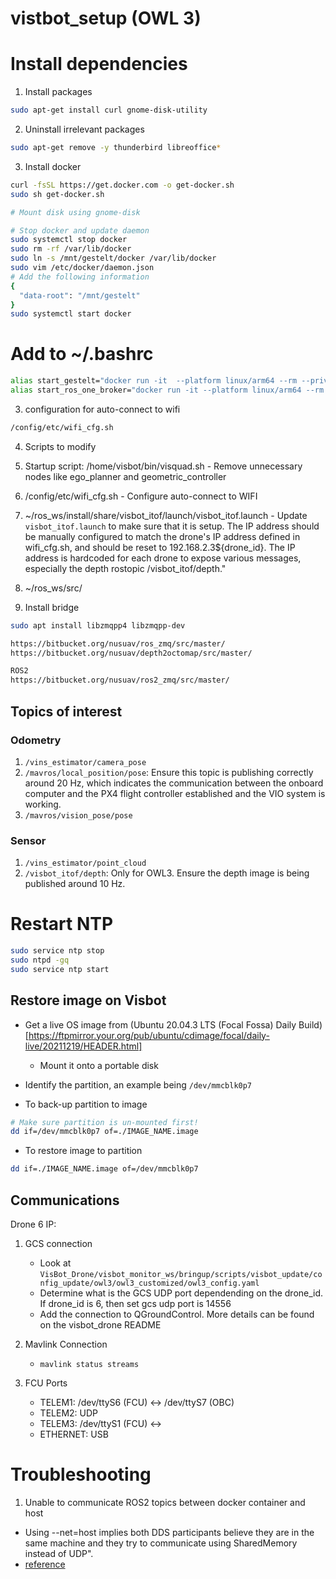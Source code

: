 # vistbot_setup (OWL 3)

# Install dependencies
1. Install packages
```bash
sudo apt-get install curl gnome-disk-utility
```

2. Uninstall irrelevant packages
```bash
sudo apt-get remove -y thunderbird libreoffice*
```

3. Install docker
```bash
curl -fsSL https://get.docker.com -o get-docker.sh
sudo sh get-docker.sh

# Mount disk using gnome-disk

# Stop docker and update daemon
sudo systemctl stop docker
sudo rm -rf /var/lib/docker
sudo ln -s /mnt/gestelt/docker /var/lib/docker
sudo vim /etc/docker/daemon.json
# Add the following information
{
  "data-root": "/mnt/gestelt"
}
sudo systemctl start docker
```

# Add to ~/.bashrc
```bash
alias start_gestelt="docker run -it  --platform linux/arm64 --rm --privileged --network host  -e "DRONE_ID=0" gestelt/mavoro_arm64:base"
alias start_ros_one_broker="docker run -it --platform linux/arm64 --rm --privileged --network host  -e "DRONE_ID=0" gestelt/ros_one_broker:latest"
```

3. configuration for auto-connect to wifi 

```bash
/config/etc/wifi_cfg.sh
```

4. Scripts to modify

  1. Startup script: /home/visbot/bin/visquad.sh
    - Remove unnecessary nodes like ego_planner and geometric_controller
  2. /config/etc/wifi_cfg.sh
    - Configure auto-connect to WIFI
  3. ~/ros_ws/install/share/visbot_itof/launch/visbot_itof.launch
    - Update `visbot_itof.launch` to make sure that it is setup. The IP address should be manually configured to match the drone's IP address defined in wifi_cfg.sh, and should be reset to 192.168.2.3${drone_id}. The IP address is hardcoded for each drone to expose various messages, especially the depth rostopic /visbot_itof/depth."
  4. ~/ros_ws/src/

5. Install bridge
```bash
sudo apt install libzmqpp4 libzmqpp-dev

https://bitbucket.org/nusuav/ros_zmq/src/master/
https://bitbucket.org/nusuav/depth2octomap/src/master/

ROS2
https://bitbucket.org/nusuav/ros2_zmq/src/master/

```

## Topics of interest

### Odometry
1. `/vins_estimator/camera_pose`
2. `/mavros/local_position/pose`: Ensure this topic is publishing correctly around 20 Hz, which indicates the communication between the onboard computer and the PX4 flight controller established and the VIO system is working.
3. `/mavros/vision_pose/pose`

### Sensor
1. `/vins_estimator/point_cloud`
4. `/visbot_itof/depth`: Only for OWL3. Ensure the depth image is being published around 10 Hz.

# Restart NTP 
```bash
sudo service ntp stop
sudo ntpd -gq
sudo service ntp start
```


## Restore image on Visbot
- Get a live OS image from (Ubuntu 20.04.3 LTS (Focal Fossa) Daily Build)[https://ftpmirror.your.org/pub/ubuntu/cdimage/focal/daily-live/20211219/HEADER.html]
  - Mount it onto a portable disk

- Identify the partition, an example being `/dev/mmcblk0p7`

- To back-up partition to image
```bash
# Make sure partition is un-mounted first! 
dd if=/dev/mmcblk0p7 of=./IMAGE_NAME.image
```

- To restore image to partition
```bash
dd if=./IMAGE_NAME.image of=/dev/mmcblk0p7
```

## Communications

Drone 6 IP: 

1. GCS connection
    - Look at `VisBot_Drone/visbot_monitor_ws/bringup/scripts/visbot_update/config_update/owl3/owl3_customized/owl3_config.yaml` 
    - Determine what is the GCS UDP port dependending on the drone_id. If drone_id is 6, then set gcs udp port is 14556
    - Add the connection to QGroundControl. More details can be found on the visbot_drone README

2. Mavlink Connection
    - `mavlink status streams`

3. FCU Ports
    - TELEM1: /dev/ttyS6 (FCU) <-> /dev/ttyS7 (OBC)
    - TELEM2: UDP 
    - TELEM3: /dev/ttyS1 (FCU) <->
    - ETHERNET: USB

# Troubleshooting

1. Unable to communicate ROS2 topics between docker container and host  
  - Using --net=host implies both DDS participants believe they are in the same machine and they try to communicate using SharedMemory instead of UDP".
 - [reference](https://robotics.stackexchange.com/questions/98161/ros2-foxy-nodes-cant-communicate-through-docker-container-border)

